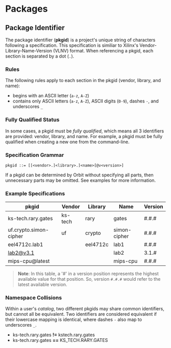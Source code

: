 # Packages

## Package Identifier

The package identifier (__pkgid__) is a project's unique string of characters following a specification. This specification is similiar to Xilinx's Vendor-Library-Name-Version (VLNV) format. When referencing a pkgid, each section is separated by a dot (`.`).

### Rules

The following rules apply to each section in the pkgid (vendor, library, and name):

- begins with an ASCII letter (`a-z`, `A-Z`)
- contains only ASCII letters (`a-z`, `A-Z`), ASCII digits (`0-9`), dashes `-`, and underscores `_`

### Fully Qualified Status

In some cases, a pkgid must be _fully qualified_, which means all 3 identifiers are provided: vendor, library, and name. For example, a pkgid must be fully qualified when creating a new one from the command-line.

### Specification Grammar

```
pkgid ::= [[<vendor>.]<library>.]<name>[@v<version>]
```

If a pkgid can be determined by Orbit without specifying all parts, then unnecessary parts may be omitted. See examples for more information.

### Example Specifications
| pkgid                       | Vendor | Library | Name         | Version
| -                           | -      | -       | -            | -       
ks-tech.rary.gates            | ks-tech| rary    | gates        | #.#.#
uf.crypto.simon-cipher       | uf     | crypto  | simon-cipher | #.#.#
eel4712c.lab1                 |        | eel4712c| lab1         | #.#.#
lab2@v3.1                     |        |         | lab2         | 3.1.#
mips-cpu@latest               |        |         | mips-cpu     | #.#.#

> __Note__: In this table, a '#' in a version position represents the highest available value for that position. So, version `#.#.#` would refer to the latest available version.

### Namespace Collisions

Within a user's _catalog_, two different pkgids may share common identifiers, but cannot all be equivalent. Two identifiers are considered equivalent if their lowercase mapping is identical, where dashes `-` also map to underscores `_`.

- ks-tech.rary.gates __!=__ kstech.rary.gates
- ks-tech.rary.gates __==__ KS_TECH.RARY.GATES